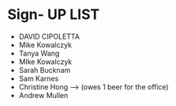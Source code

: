 # Sign- UP LIST

* DAVID CIPOLETTA
* Mike Kowalczyk
* Tanya Wang
* MIke Kowalczyk
* Sarah Bucknam
* Sam Karnes
* Christine Hong --> (owes 1 beer for the office)
* Andrew Mullen

